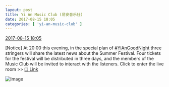 ```yaml
---
layout: post
title: Yi An Music Club (易安音乐社)
date: 2017-08-15 18:05
categories: [ 'yi-an-music-club' ]
---
```


<div class="weibo-info">
  <a href="http://weibo.com/6094546964/Fheqi8Oyw">2017-08-15 18:05</a>
</div>

[Notice] At 20:00 this evening, in the special plan of [#YiAnGoodNight](http://weibo.com/p/10080892b104a59bff303ca883e7931b5b916e) three stringers will share the latest news about the Summer Festival. Four tickets for the festival will be distributed in three days, and the members of the Music Club will be invited to interact with the listeners. Click to enter the live room >> [❏ Link](http://liveroom.ximalaya.com/live/room/14816)

<!-- more -->

![Image](http://wx3.sinaimg.cn/mw690/006Es64Agy1fikkf0c6n1j31ww2pgnpg.jpg)
